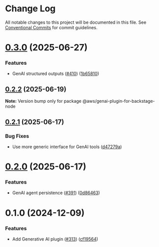 # Change Log

All notable changes to this project will be documented in this file.
See [Conventional Commits](https://conventionalcommits.org) for commit guidelines.

# [0.3.0](https://github.com/awslabs/backstage-plugins-for-aws/compare/@aws/genai-plugin-for-backstage-node@0.2.2...@aws/genai-plugin-for-backstage-node@0.3.0) (2025-06-27)


### Features

* GenAI structured outputs ([#410](https://github.com/awslabs/backstage-plugins-for-aws/issues/410)) ([1b65810](https://github.com/awslabs/backstage-plugins-for-aws/commit/1b658108ad08036c7bfb0df10ff82775f70a8d05))





## [0.2.2](https://github.com/awslabs/backstage-plugins-for-aws/compare/@aws/genai-plugin-for-backstage-node@0.2.1...@aws/genai-plugin-for-backstage-node@0.2.2) (2025-06-19)

**Note:** Version bump only for package @aws/genai-plugin-for-backstage-node





## [0.2.1](https://github.com/awslabs/backstage-plugins-for-aws/compare/@aws/genai-plugin-for-backstage-node@0.2.0...@aws/genai-plugin-for-backstage-node@0.2.1) (2025-06-17)


### Bug Fixes

* Use more generic interface for GenAI tools ([d47279a](https://github.com/awslabs/backstage-plugins-for-aws/commit/d47279a81293855d44636018078c7584b14c239b))





# [0.2.0](https://github.com/awslabs/backstage-plugins-for-aws/compare/@aws/genai-plugin-for-backstage-node@0.1.0...@aws/genai-plugin-for-backstage-node@0.2.0) (2025-06-17)


### Features

* GenAI agent persistence ([#391](https://github.com/awslabs/backstage-plugins-for-aws/issues/391)) ([0d86463](https://github.com/awslabs/backstage-plugins-for-aws/commit/0d8646347c70d1cd19857a1f7758e74863ec0e08))





# 0.1.0 (2024-12-09)


### Features

* Add Generative AI plugin ([#313](https://github.com/awslabs/backstage-plugins-for-aws/issues/313)) ([cf19564](https://github.com/awslabs/backstage-plugins-for-aws/commit/cf19564d5395d58e98417405fa36553f86530a36))
